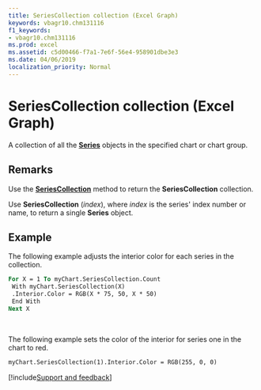 ```yaml
---
title: SeriesCollection collection (Excel Graph)
keywords: vbagr10.chm131116
f1_keywords:
- vbagr10.chm131116
ms.prod: excel
ms.assetid: c5d00466-f7a1-7e6f-56e4-958901dbe3e3
ms.date: 04/06/2019
localization_priority: Normal
---
```



# SeriesCollection collection (Excel Graph)

A collection of all the **[Series](Excel.Series-graph-object.md)** objects in the specified chart or chart group.


## Remarks

Use the **[SeriesCollection](excel.seriescollection-graph-method.md)** method to return the **SeriesCollection** collection. 

Use **SeriesCollection** (_index_), where _index_ is the series' index number or name, to return a single **Series** object. 

## Example

The following example adjusts the interior color for each series in the collection.

```vb
For X = 1 To myChart.SeriesCollection.Count 
 With myChart.SeriesCollection(X) 
 .Interior.Color = RGB(X * 75, 50, X * 50) 
 End With 
Next X
```

<br/>

The following example sets the color of the interior for series one in the chart to red.

```vb
myChart.SeriesCollection(1).Interior.Color = RGB(255, 0, 0)
```

[!include[Support and feedback](~/includes/feedback-boilerplate.md)]
